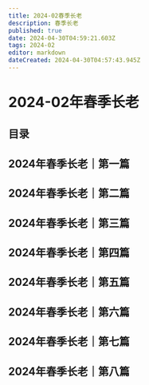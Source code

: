 ```yaml
---
title: 2024-02春季长老
description: 春季长老
published: true
date: 2024-04-30T04:59:21.603Z
tags: 2024-02
editor: markdown
dateCreated: 2024-04-30T04:57:43.945Z
---
```


# 2024-02年春季长老
## 目录
## 2024年春季长老｜第一篇
## 2024年春季长老｜第二篇
## 2024年春季长老｜第三篇
## 2024年春季长老｜第四篇
## 2024年春季长老｜第五篇
## 2024年春季长老｜第六篇
## 2024年春季长老｜第七篇
## 2024年春季长老｜第八篇
